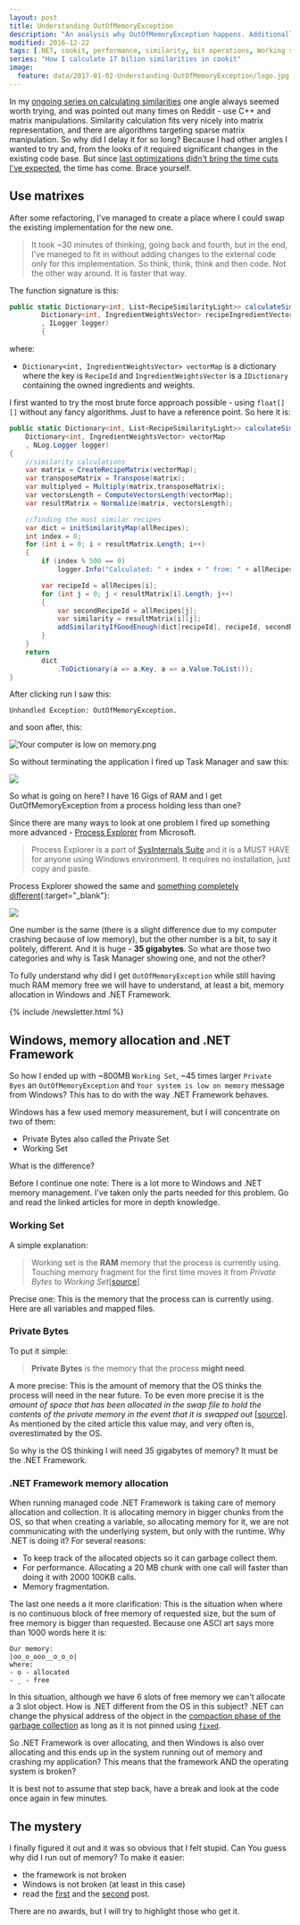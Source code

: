 ```yaml
---
layout: post
title: Understanding OutOfMemoryException
description: "An analysis why OutOfMemoryException happens. Additionally a riddle why it happened this time."
modified: 2016-12-22
tags: [.NET, cookit, performance, similarity, bit operations, Working set, Private Bytes, OutOfMemoryException, riddle]
series: "How I calculate 17 bilion similarities in cookit"
image:
  feature: data/2017-01-02-Understanding-OutOfMemoryException/logo.jpg
---
```


In my [ongoing series on calculating similarities](/tags/#similarity) one angle always seemed worth trying, and was pointed out many times on Reddit - use C++ and matrix manipulations. Similarity calculation fits very nicely into matrix representation, and there are algorithms targeting sparse matrix manipulation. So why did I delay it for so long? Because I had other angles I wanted to try and, from the looks of it required significant changes in the existing code base. But since [last optimizations didn't bring the time cuts I've expected](/Divide-and-conquer-bits-for-performance/), the time has come. Brace yourself.

<!--MORE-->

## Use matrixes

After some refactoring, I've managed to create a place where I could swap the existing implementation for the new one. 

> It took ~30 minutes of thinking, going back and fourth, but in the end, I've maneged to fit in without adding changes to the external code only for this implementation. So think, think, think and then code. Not the other way around. It is faster that way.

The function signature is this:

```csharp
public static Dictionary<int, List<RecipeSimilarityLight>> calculateSimilarityMapForAll(
        Dictionary<int, IngredientWeightsVector> recipeIngredientVector
        , ILogger logger)
        {
```

where:

- `Dictionary<int, IngredientWeightsVector> vectorMap` is a dictionary where the key is `RecipeId` and `IngredientWeightsVector` is a `IDictionary` containing the owned ingredients and weights. 

I first wanted to try the most brute force approach possible - using `float[][]` without any fancy algorithms. Just to have a reference point. So here it is: 

```csharp
public static Dictionary<int, List<RecipeSimilarityLight>> calculateSimilarityMapForAll(
    Dictionary<int, IngredientWeightsVector> vectorMap
    , NLog.Logger logger)
{
    //similarity calculations
    var matrix = CreateRecipeMatrix(vectorMap);
    var transposeMatrix = Transpose(matrix);
    var multiplyed = Multiply(matrix,transposeMatrix);
    var vectorsLength = ComputeVectorsLength(vectorMap);
    var resultMatrix = Normalize(matrix, vectorsLength);

    //finding the most similar recipes
    var dict = initSimilarityMap(allRecipes);
    int index = 0;
    for (int i = 0; i < resultMatrix.Length; i++)
    {
        if (index % 500 == 0)
            logger.Info("Calculated: " + index + " from: " + allRecipes.Count);

        var recipeId = allRecipes[i];
        for (int j = 0; j < resultMatrix[i].Length; j++)
        {
            var secondRecipeId = allRecipes[j];
            var similarity = resultMatrix[i][j];
            addSimilarityIfGoodEnough(dict[recipeId], recipeId, secondRecipeId, similarity);
        }
    }
    return
        dict
            .ToDictionary(a => a.Key, a => a.Value.ToList());
}

```

After clicking run I saw this:

```console
Unhandled Exception: OutOfMemoryException.
``` 
and soon after, this:

![Your computer is low on memory.png](/data/2017-01-02-Understanding-OutOfMemoryException/your-computer-is-low-on-memory.png)

So without terminating the application I fired up Task Manager and saw this:

![](/data/2017-01-02-Understanding-OutOfMemoryException/TaskManager.png)

So what is going on here? I have 16 Gigs of RAM and I get OutOfMemoryException from a process holding less than one?

Since there are many ways to look at one problem I fired up something more advanced - [Process Explorer](https://technet.microsoft.com/en-us/sysinternals/processexplorer.aspx) from Microsoft. 

> Process Explorer is a part of [SysInternals Suite](https://technet.microsoft.com/en-us/sysinternals/bb842062.aspx) and it is a MUST HAVE for anyone using Windows environment. It requires no installation, just copy and paste.

Process Explorer showed the same and [something completely different](https://www.youtube.com/watch?v=FGK8IC-bGnU){:target="_blank"}:

![](/data/2017-01-02-Understanding-OutOfMemoryException/ProcessExplorer.png)

One number is the same (there is a slight difference due to my computer crashing because of low memory), but the other number is a bit, to say it politely, different. And it is huge - **35 gigabytes**. So what are those two categories and why is Task Manager showing one, and not the other? 

To fully understand why did I get `OutOfMemoryException` while still having much RAM memory free we will have to understand, at least a bit, memory allocation in Windows and .NET Framework.

{% include /newsletter.html %}

## Windows, memory allocation and .NET Framework

So how I ended up with ~800MB `Working Set`, ~45 times larger `Private Byes` an `OutOfMemoryException` and `Your system is low on memory` message from Windows? This has to do with the way .NET Framework behaves.

Windows has a few used memory measurement, but I will concentrate on two of them:

- Private Bytes also called the Private Set
- Working Set

What is the difference?

Before I continue one note:
There is a lot more to Windows and .NET memory management. I've taken only the parts needed for this problem. Go and read the linked articles for more in depth knowledge.

### Working Set

A simple explanation:

> Working set is the **RAM** memory that the process is currently using. 
> Touching memory fragment for the first time moves it from *Private Bytes* to *Working Set*[[source](https://blogs.msdn.microsoft.com/tims/2010/10/29/pdc10-mysteries-of-windows-memory-management-revealed-part-two/)]  

Precise one:
This is the memory that the process can is currently using. Here are all variables and mapped files.

### Private Bytes

To put it simple:
 
> **Private Bytes** is the memory that the process **might need**.  

A more precise:
This is the amount of memory that the OS thinks the process will need in the near future. To be even more precise it is the *amount of space that has been allocated in the swap file to hold the contents of the private memory in the event that it is swapped out* [[source](https://blogs.msdn.microsoft.com/ricom/2005/08/01/private-bytes-performance-counter-beware/)]. As mentioned by the cited article this value may, and very often is, overestimated by the OS.

So why is the OS thinking I will need 35 gigabytes of memory? It must be the .NET Framework.

### .NET Framework memory allocation

When running managed code .NET Framework is taking care of memory allocation and collection. It is allocating memory in bigger chunks from the OS, so that when creating a variable, so allocating memory for it, we are not communicating with the underlying system, but only with the runtime. Why .NET is doing it? For several reasons:

- To keep track of the allocated objects so it can garbage collect them.
- For performance. Allocating a 20 MB chunk with one call will faster than doing it with 2000 100KB calls.
- Memory fragmentation.

The last one needs a it more clarification:
This is the situation when where is no continuous block of free memory of requested size, but the sum of free memory is bigger than requested. Because one ASCI art says more than 1000 words here it is:

```console
Our memory:
|oo_o_ooo__o_o_o|
where:
- o - allocated
- _ - free
``` 
In this situation, although we have 6 slots of free memory we can't allocate a 3 slot object. 
How is .NET different from the OS in this subject? .NET can change the physical address of the object in the [compaction phase of the garbage collection](https://msdn.microsoft.com/en-us/library/ee787088(v=vs.110).aspx) as long as it is not pinned using [`fixed`](https://msdn.microsoft.com/en-us/library/f58wzh21.aspx).

So .NET Framework is over allocating, and then Windows is also over allocating and this ends up in the system running out of memory and crashing my application? This means that the framework AND the operating system is broken?

It is best not to assume that step back, have a break and look at the code once again in few minutes.

## The mystery

I finally figured it out and it was so obvious that I felt stupid. Can You guess why did I run out of memory? To make it easier:

- the framework is not broken
- Windows is not broken (at least in this case) 
- read the [first](/How_I_calculate_similarities_in_cookit/) and the [second](/How-to-calculate-17-billion-similarities/) post.

There are no awards, but I will try to highlight those who get it. 